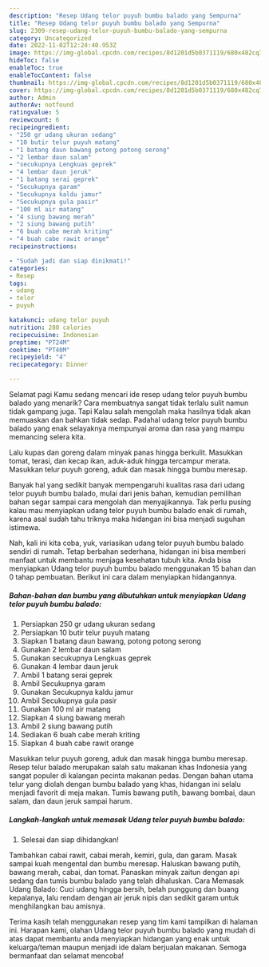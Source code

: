 ```yaml
---
description: "Resep Udang telor puyuh bumbu balado yang Sempurna"
title: "Resep Udang telor puyuh bumbu balado yang Sempurna"
slug: 2309-resep-udang-telor-puyuh-bumbu-balado-yang-sempurna
category: Uncategorized
date: 2022-11-02T12:24:40.953Z
image: https://img-global.cpcdn.com/recipes/8d1201d5b0371119/680x482cq70/udang-telor-puyuh-bumbu-balado-foto-resep-utama.jpg
hideToc: false
enableToc: true
enableTocContent: false
thumbnail: https://img-global.cpcdn.com/recipes/8d1201d5b0371119/680x482cq70/udang-telor-puyuh-bumbu-balado-foto-resep-utama.jpg
cover: https://img-global.cpcdn.com/recipes/8d1201d5b0371119/680x482cq70/udang-telor-puyuh-bumbu-balado-foto-resep-utama.jpg
author: Admin
authorAv: notfound
ratingvalue: 5
reviewcount: 6
recipeingredient:
- "250 gr udang ukuran sedang"
- "10 butir telur puyuh matang"
- "1 batang daun bawang potong potong serong"
- "2 lembar daun salam"
- "secukupnya Lengkuas geprek"
- "4 lembar daun jeruk"
- "1 batang serai geprek"
- "Secukupnya garam"
- "Secukupnya kaldu jamur"
- "Secukupnya gula pasir"
- "100 ml air matang"
- "4 siung bawang merah"
- "2 siung bawang putih"
- "6 buah cabe merah kriting"
- "4 buah cabe rawit orange"
recipeinstructions:

- "Sudah jadi dan siap dinikmati!"
categories:
- Resep
tags:
- udang
- telor
- puyuh

katakunci: udang telor puyuh 
nutrition: 280 calories
recipecuisine: Indonesian
preptime: "PT24M"
cooktime: "PT40M"
recipeyield: "4"
recipecategory: Dinner

---
```



Selamat pagi Kamu sedang mencari ide resep udang telor puyuh bumbu balado yang menarik? Cara membuatnya sangat tidak terlalu sulit namun tidak gampang juga. Tapi Kalau salah mengolah maka hasilnya tidak akan memuaskan dan bahkan tidak sedap. Padahal udang telor puyuh bumbu balado yang enak selayaknya mempunyai aroma dan rasa yang mampu memancing selera kita.


Lalu kupas dan goreng dalam minyak panas hingga berkulit. Masukkan tomat, terasi, dan kecap ikan, aduk-aduk hingga tercampur merata. Masukkan telur puyuh goreng, aduk dan masak hingga bumbu meresap.

Banyak hal yang sedikit banyak mempengaruhi kualitas rasa dari udang telor puyuh bumbu balado, mulai dari jenis bahan, kemudian pemilihan bahan segar sampai cara mengolah dan menyajikannya. Tak perlu pusing kalau mau menyiapkan udang telor puyuh bumbu balado enak di rumah, karena asal sudah tahu triknya maka hidangan ini bisa menjadi suguhan istimewa.


Nah, kali ini kita coba, yuk, variasikan udang telor puyuh bumbu balado sendiri di rumah. Tetap berbahan sederhana, hidangan ini bisa memberi manfaat untuk membantu menjaga kesehatan tubuh kita. Anda bisa menyiapkan Udang telor puyuh bumbu balado menggunakan 15 bahan dan 0 tahap pembuatan. Berikut ini cara dalam menyiapkan hidangannya.

<!--inarticleads1-->

##### Bahan-bahan dan bumbu yang dibutuhkan untuk menyiapkan Udang telor puyuh bumbu balado:

1. Persiapkan 250 gr udang ukuran sedang
1. Persiapkan 10 butir telur puyuh matang
1. Siapkan 1 batang daun bawang, potong potong serong
1. Gunakan 2 lembar daun salam
1. Gunakan secukupnya Lengkuas geprek
1. Gunakan 4 lembar daun jeruk
1. Ambil 1 batang serai geprek
1. Ambil Secukupnya garam
1. Gunakan Secukupnya kaldu jamur
1. Ambil Secukupnya gula pasir
1. Gunakan 100 ml air matang
1. Siapkan 4 siung bawang merah
1. Ambil 2 siung bawang putih
1. Sediakan 6 buah cabe merah kriting
1. Siapkan 4 buah cabe rawit orange


Masukkan telur puyuh goreng, aduk dan masak hingga bumbu meresap. Resep telur balado merupakan salah satu makanan khas Indonesia yang sangat populer di kalangan pecinta makanan pedas. Dengan bahan utama telur yang diolah dengan bumbu balado yang khas, hidangan ini selalu menjadi favorit di meja makan. Tumis bawang putih, bawang bombai, daun salam, dan daun jeruk sampai harum. 

<!--inarticleads2-->

##### Langkah-langkah untuk memasak Udang telor puyuh bumbu balado:


1. Selesai dan siap dihidangkan!

Tambahkan cabai rawit, cabai merah, kemiri, gula, dan garam. Masak sampai kuah mengental dan bumbu meresap. Haluskan bawang putih, bawang merah, cabai, dan tomat. Panaskan minyak zaitun dengan api sedang dan tumis bumbu balado yang telah dihaluskan. Cara Memasak Udang Balado: Cuci udang hingga bersih, belah punggung dan buang kepalanya, lalu rendam dengan air jeruk nipis dan sedikit garam untuk menghilangkan bau amisnya. 

Terima kasih telah menggunakan resep yang tim kami tampilkan di halaman ini. Harapan kami, olahan Udang telor puyuh bumbu balado yang mudah di atas dapat membantu anda menyiapkan hidangan yang enak untuk keluarga/teman maupun menjadi ide dalam berjualan makanan. Semoga bermanfaat dan selamat mencoba!
